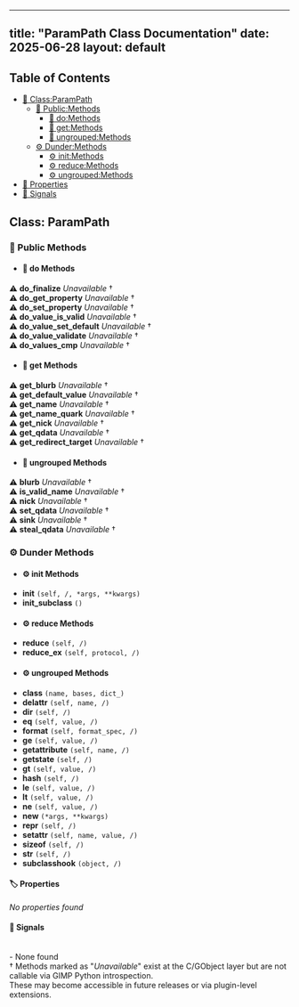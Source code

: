 <!-- Formatted by A³BS formatter.py -->
<!-- Generated by A³BS document.py -->
---
title: "ParamPath Class Documentation"
date: 2025-06-28
layout: default
---

## Table of Contents
- [🔧 Class:ParamPath](#class-parampath)
  - [ 🔹 Public:Methods](#public-methods)
    - [ 🔹 do:Methods](#do-methods)
    - [ 🔹 get:Methods](#get-methods)
    - [ 🔹 ungrouped:Methods](#ungrouped-methods)
  - [ ⚙ Dunder:Methods](#dunder-methods)
    - [ ⚙ init:Methods](#init-methods)
    - [ ⚙ reduce:Methods](#reduce-methods)
    - [ ⚙ ungrouped:Methods](#ungrouped-methods)
- [🔧 Properties](#properties-)
- [🔧 Signals](#signals-)
## Class: ParamPath
### 🔹 Public Methods
<a name="public-methods"></a>
- #### 🔹 do Methods
<a name="do-methods"></a>
⚠️ **do_finalize** _Unavailable_ †<br>
⚠️ **do_get_property** _Unavailable_ †<br>
⚠️ **do_set_property** _Unavailable_ †<br>
⚠️ **do_value_is_valid** _Unavailable_ †<br>
⚠️ **do_value_set_default** _Unavailable_ †<br>
⚠️ **do_value_validate** _Unavailable_ †<br>
⚠️ **do_values_cmp** _Unavailable_ †<br>
- #### 🔹 get Methods
<a name="get-methods"></a>
⚠️ **get_blurb** _Unavailable_ †<br>
⚠️ **get_default_value** _Unavailable_ †<br>
⚠️ **get_name** _Unavailable_ †<br>
⚠️ **get_name_quark** _Unavailable_ †<br>
⚠️ **get_nick** _Unavailable_ †<br>
⚠️ **get_qdata** _Unavailable_ †<br>
⚠️ **get_redirect_target** _Unavailable_ †<br>
- #### 🔹 ungrouped Methods
<a name="ungrouped-methods"></a>
⚠️ **blurb** _Unavailable_ †<br>
⚠️ **is_valid_name** _Unavailable_ †<br>
⚠️ **nick** _Unavailable_ †<br>
⚠️ **set_qdata** _Unavailable_ †<br>
⚠️ **sink** _Unavailable_ †<br>
⚠️ **steal_qdata** _Unavailable_ †<br>
### ⚙ Dunder Methods
<a name="dunder-methods"></a>
- #### ⚙ init Methods
<a name="init-methods"></a>
  - **__init__** `(self, /, *args, **kwargs)`<br>
  - **__init_subclass__** `()`<br>
- #### ⚙ reduce Methods
<a name="reduce-methods"></a>
  - **__reduce__** `(self, /)`<br>
  - **__reduce_ex__** `(self, protocol, /)`<br>
- #### ⚙ ungrouped Methods
<a name="ungrouped-methods"></a>
  - **__class__** `(name, bases, dict_)`<br>
  - **__delattr__** `(self, name, /)`<br>
  - **__dir__** `(self, /)`<br>
  - **__eq__** `(self, value, /)`<br>
  - **__format__** `(self, format_spec, /)`<br>
  - **__ge__** `(self, value, /)`<br>
  - **__getattribute__** `(self, name, /)`<br>
  - **__getstate__** `(self, /)`<br>
  - **__gt__** `(self, value, /)`<br>
  - **__hash__** `(self, /)`<br>
  - **__le__** `(self, value, /)`<br>
  - **__lt__** `(self, value, /)`<br>
  - **__ne__** `(self, value, /)`<br>
  - **__new__** `(*args, **kwargs)`<br>
  - **__repr__** `(self, /)`<br>
  - **__setattr__** `(self, name, value, /)`<br>
  - **__sizeof__** `(self, /)`<br>
  - **__str__** `(self, /)`<br>
  - **__subclasshook__** `(object, /)`<br>
#### 🏷️ Properties
<a name="properties-"></a>
_No properties found_
<br>
#### 📣 Signals
<a name="signals-"></a>
<br>- None found
<br>† Methods marked as "_Unavailable_" exist at the C/GObject layer but are not callable via GIMP Python introspection.  
These may become accessible in future releases or via plugin-level extensions.